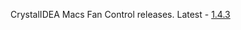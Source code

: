 CrystalIDEA Macs Fan Control releases. Latest - [1.4.3](https://github.com/crystalidea/macs-fan-control/releases)
